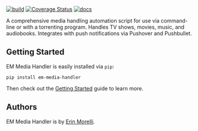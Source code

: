 [![build](https://api.travis-ci.org/ErinMorelli/em-media-handler.svg?branch=master)](https://travis-ci.org/ErinMorelli/em-media-handler) [![Coverage Status](https://coveralls.io/repos/github/ErinMorelli/em-media-handler/badge.svg?branch=master)](https://coveralls.io/github/ErinMorelli/em-media-handler?branch=master) [![docs](https://readthedocs.org/projects/em-media-handler/badge/?version=latest)](https://readthedocs.org/projects/em-media-handler/?badge=latest)

A comprehensive media handling automation script for use via command-line or with a torrenting program. Handles TV shows, movies, music, and audiobooks. Integrates with push notifications via Pushover and Pushbullet.

## Getting Started

EM Media Handler is easily installed via ``pip``:

    pip install em-media-handler

Then check out the [Getting Started](https://em-media-handler.readthedocs.io/en/latest/guide/index.html) guide to learn more.

## Authors

EM Media Handler is by [Erin Morelli](mailto:erin@erinmorelli.com>).
